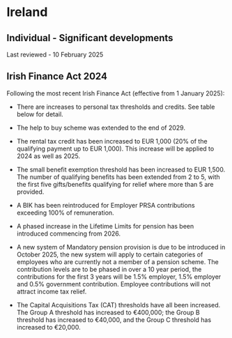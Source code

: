 # Ireland
## Individual - Significant developments
Last reviewed - 10 February 2025
## Irish Finance Act 2024
Following the most recent Irish Finance Act (effective from 1 January 2025):
  * There are increases to personal tax thresholds and credits. See table below for detail.


  * The help to buy scheme was extended to the end of 2029.
  * The rental tax credit has been increased to EUR 1,000 (20% of the qualifying payment up to EUR 1,000). This increase will be applied to 2024 as well as 2025.
  * The small benefit exemption threshold has been increased to EUR 1,500. The number of qualifying benefits has been extended from 2 to 5, with the first five gifts/benefits qualifying for relief where more than 5 are provided.
  * A BIK has been reintroduced for Employer PRSA contributions exceeding 100% of remuneration.
  * A phased increase in the Lifetime Limits for pension has been introduced commencing from 2026.
  * A new system of Mandatory pension provision is due to be introduced in October 2025, the new system will apply to certain categories of employees who are currently not a member of a pension scheme. The contribution levels are to be phased in over a 10 year period, the contributions for the first 3 years will be 1.5% employer, 1.5% employer and 0.5% government contribution. Employee contributions will not attract income tax relief. 
  * The Capital Acquisitions Tax (CAT) thresholds have all been increased. The Group A threshold has increased to €400,000; the Group B threshold has increased to €40,000, and the Group C threshold has increased to €20,000.


